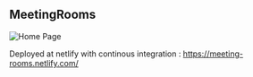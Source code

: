 ## MeetingRooms

![Home Page](https://github.com/lalitsheoran/p-projects/tree/master/MeetingRooms/public/meeting.png)



Deployed at netlify with continous integration :
https://meeting-rooms.netlify.com/

